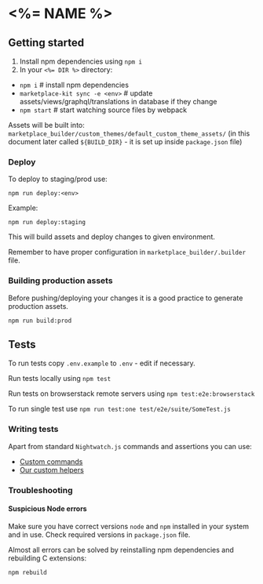 # <%= NAME %>

## Getting started

1. Install npm dependencies using `npm i`
2. In your `<%= DIR %>` directory:

* `npm i` # install npm dependencies
* `marketplace-kit sync -e <env>` # update assets/views/graphql/translations in database if they change
* `npm start` # start watching source files by webpack

Assets will be built into: `marketplace_builder/custom_themes/default_custom_theme_assets/` (in this document later
called `${BUILD_DIR}` - it is set up inside `package.json` file)

### Deploy

To deploy to staging/prod use:

    npm run deploy:<env>

Example:

    npm run deploy:staging

This will build assets and deploy changes to given environment.

Remember to have proper configuration in `marketplace_builder/.builder` file.

### Building production assets

Before pushing/deploying your changes it is a good practice to generate production assets.

    npm run build:prod

## Tests

To run tests copy `.env.example` to `.env` - edit if necessary.

Run tests locally using `npm test`

Run tests on browserstack remote servers using `npm test:e2e:browserstack`

To run single test use `npm run test:one test/e2e/suite/SomeTest.js`

### Writing tests

Apart from standard `Nightwatch.js` commands and assertions you can use:

* [Custom commands](https://github.com/mobify/nightwatch-commands#nightwatch-commands)
* [Our custom helpers](https://github.com/mdyd-dev/marketplace-atb/blob/master/test/e2e/helpers/index.js)

### Troubleshooting

#### Suspicious Node errors

Make sure you have correct versions `node` and `npm` installed in your system and in use. Check required versions in
`package.json` file.

Almost all errors can be solved by reinstalling npm dependencies and rebuilding C extensions:

    npm rebuild
